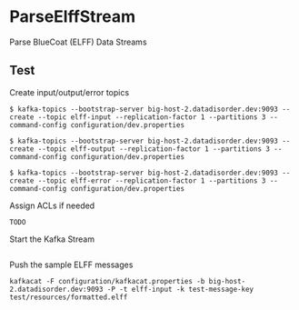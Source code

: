 # ParseElffStream
Parse BlueCoat (ELFF) Data Streams

## Test
Create input/output/error topics
```
$ kafka-topics --bootstrap-server big-host-2.datadisorder.dev:9093 --create --topic elff-input --replication-factor 1 --partitions 3 --command-config configuration/dev.properties

$ kafka-topics --bootstrap-server big-host-2.datadisorder.dev:9093 --create --topic elff-output --replication-factor 1 --partitions 3 --command-config configuration/dev.properties

$ kafka-topics --bootstrap-server big-host-2.datadisorder.dev:9093 --create --topic elff-error --replication-factor 1 --partitions 3 --command-config configuration/dev.properties
```

Assign ACLs if needed
```
TODO
```

Start the Kafka Stream
```

```

Push the sample ELFF messages
```
kafkacat -F configuration/kafkacat.properties -b big-host-2.datadisorder.dev:9093 -P -t elff-input -k test-message-key test/resources/formatted.elff
```